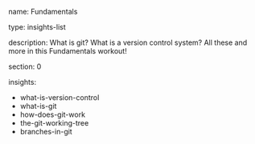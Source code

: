 name: Fundamentals

type: insights-list

description: What is git? What is a version control system? All these and more in this Fundamentals workout!

section: 0

insights:
  - what-is-version-control
  - what-is-git
  - how-does-git-work
  - the-git-working-tree
  - branches-in-git
